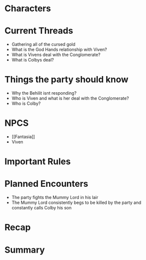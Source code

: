 # Characters


# Current Threads
- Gathering all of the cursed gold
- What is the God Hands relationship with Viven?
- What is Vivens deal with the Conglomerate?
- What is Colbys deal?

# Things the party should know
- Why the Behilit isnt responding?
- Who is Viven and what is her deal with the Conglomerate?
- Who is Colby?

# NPCS
- [[Fantasia]]
- Viven

# Important Rules

# Planned Encounters
- The party fights the Mummy Lord in his lair
- The Mummy Lord consistently begs to be killed by the party and constantly calls Colby his son
# Recap

# Summary